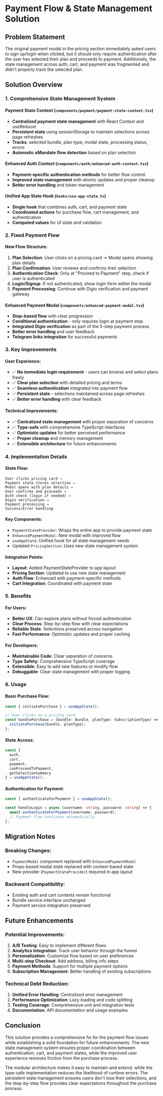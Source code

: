 # Payment Flow & State Management Solution

## Problem Statement
The original payment modal in the pricing section immediately asked users to sign up/login when clicked, but it should only require authentication after the user has selected their plan and proceeds to payment. Additionally, the state management across auth, cart, and payment was fragmented and didn't properly track the selected plan.

## Solution Overview

### 1. Comprehensive State Management System

#### Payment State Context (`components/payment/payment-state-context.tsx`)
- **Centralized payment state management** with React Context and useReducer
- **Persistent state** using sessionStorage to maintain selections across page refreshes
- **Tracks**: selected bundle, plan type, modal state, processing status, errors
- **Automatic eMandate flow detection** based on plan selection

#### Enhanced Auth Context (`components/auth/enhanced-auth-context.tsx`)
- **Payment-specific authentication methods** for better flow control
- **Improved state management** with atomic updates and proper cleanup
- **Better error handling** and token management

#### Unified App State Hook (`hooks/use-app-state.ts`)
- **Single hook** that combines auth, cart, and payment state
- **Coordinated actions** for purchase flow, cart management, and authentication
- **Computed values** for UI state and validation

### 2. Fixed Payment Flow

#### New Flow Structure:
1. **Plan Selection**: User clicks on a pricing card → Modal opens showing plan details
2. **Plan Confirmation**: User reviews and confirms their selection
3. **Authentication Check**: Only at "Proceed to Payment" step, check if user is authenticated
4. **Login/Signup**: If not authenticated, show login form within the modal
5. **Payment Processing**: Continue with Digio verification and payment gateway

#### Enhanced Payment Modal (`components/enhanced-payment-modal.tsx`)
- **Step-based flow** with clear progression
- **Conditional authentication** - only requires login at payment step
- **Integrated Digio verification** as part of the 5-step payment process
- **Better error handling** and user feedback
- **Telegram links integration** for successful payments

### 3. Key Improvements

#### User Experience:
- ✅ **No immediate login requirement** - users can browse and select plans freely
- ✅ **Clear plan selection** with detailed pricing and terms
- ✅ **Seamless authentication** integrated into payment flow
- ✅ **Persistent state** - selections maintained across page refreshes
- ✅ **Better error handling** with clear feedback

#### Technical Improvements:
- ✅ **Centralized state management** with proper separation of concerns
- ✅ **Type-safe** with comprehensive TypeScript interfaces
- ✅ **Optimistic updates** for better perceived performance
- ✅ **Proper cleanup** and memory management
- ✅ **Extensible architecture** for future enhancements

### 4. Implementation Details

#### State Flow:
```
User clicks pricing card → 
Payment state stores selection → 
Modal opens with plan details → 
User confirms and proceeds → 
Auth check (login if needed) → 
Digio verification → 
Payment processing → 
Success/Error handling
```

#### Key Components:
- `PaymentStateProvider`: Wraps the entire app to provide payment state
- `EnhancedPaymentModal`: New modal with improved flow
- `useAppState`: Unified hook for all state management needs
- Updated `PricingSection`: Uses new state management system

#### Integration Points:
- **Layout**: Added PaymentStateProvider to app layout
- **Pricing Section**: Updated to use new state management
- **Auth Flow**: Enhanced with payment-specific methods
- **Cart Integration**: Coordinated with payment state

### 5. Benefits

#### For Users:
- **Better UX**: Can explore plans without forced authentication
- **Clear Process**: Step-by-step flow with clear expectations
- **Reliable State**: Selections preserved across navigation
- **Fast Performance**: Optimistic updates and proper caching

#### For Developers:
- **Maintainable Code**: Clear separation of concerns
- **Type Safety**: Comprehensive TypeScript coverage
- **Extensible**: Easy to add new features or modify flow
- **Debuggable**: Clear state management with proper logging

### 6. Usage

#### Basic Purchase Flow:
```typescript
const { initiatePurchase } = useAppState();

// User clicks on a pricing card
const handlePurchase = (bundle: Bundle, planType: SubscriptionType) => {
  initiatePurchase(bundle, planType);
};
```

#### State Access:
```typescript
const { 
  auth, 
  cart, 
  payment, 
  canProceedToPayment,
  getSelectionSummary 
} = useAppState();
```

#### Authentication for Payment:
```typescript
const { authenticateForPayment } = useAppState();

const handleLogin = async (username: string, password: string) => {
  await authenticateForPayment(username, password);
  // Payment flow continues automatically
};
```

## Migration Notes

### Breaking Changes:
- `PaymentModal` component replaced with `EnhancedPaymentModal`
- Props-based modal state replaced with context-based state
- New provider (`PaymentStateProvider`) required in app layout

### Backward Compatibility:
- Existing auth and cart contexts remain functional
- Bundle service interface unchanged
- Payment service integration preserved

## Future Enhancements

### Potential Improvements:
1. **A/B Testing**: Easy to implement different flows
2. **Analytics Integration**: Track user behavior through the funnel
3. **Personalization**: Customize flow based on user preferences
4. **Multi-step Checkout**: Add address, billing info steps
5. **Payment Methods**: Support for multiple payment options
6. **Subscription Management**: Better handling of existing subscriptions

### Technical Debt Reduction:
1. **Unified Error Handling**: Centralized error management
2. **Performance Optimization**: Lazy loading and code splitting
3. **Testing Coverage**: Comprehensive unit and integration tests
4. **Documentation**: API documentation and usage examples

## Conclusion

This solution provides a comprehensive fix for the payment flow issues while establishing a solid foundation for future enhancements. The new state management system ensures proper coordination between authentication, cart, and payment states, while the improved user experience removes friction from the purchase process.

The modular architecture makes it easy to maintain and extend, while the type-safe implementation reduces the likelihood of runtime errors. The persistent state management ensures users don't lose their selections, and the step-by-step flow provides clear expectations throughout the purchase process.